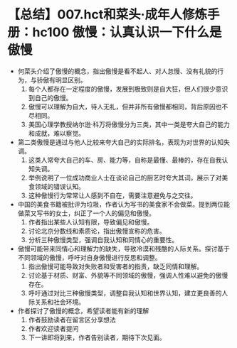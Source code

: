 # 【总结】007.hct和菜头·成年人修炼手册：hc100 傲慢：认真认识一下什么是傲慢

-   何菜头介绍了傲慢的概念，指出傲慢是看不起人、对人怠慢、没有礼貌的行为，与骄傲有明显区别。
    1.  每个人都存在一定程度的傲慢，发展到极致则是自大狂，但人们很少意识到自己的傲慢。
    2.  傲慢可以理解为自大，待人无礼，但并非所有傲慢都相同，背后原因也不尽相同。
    3.  美国心理学教授纳尔逊·科万将傲慢分为三类，其中一类是夸大自己的能力和成就，难以察觉。
-   第二类傲慢是通过与他人比较来夸大自己的实际排名，表现为对世界的认知失调。
    1.  这类人常夸大自己的车、房、能力等，自称是最懂、最棒的，存在自我认知失调。
    2.  举例说明了一位成功商业人士在谈论自己的厨艺时夸大其词，展示了对美食领域的错误认知。
    3.  这种傲慢行为常常让人感到不自在，需要注意避免与之交往。
-   中国的美食书籍被批评为垃圾，作者认为写书的美食家不会做菜。提到两位能做菜又写书的女士，纠正了一个人的偏见和傲慢。
    1.  作者指出某些人认知有限，导致偏见和傲慢。
    2.  讨论北京分数线和素质论，指出傲慢宣称的危害。
    3.  分析三种傲慢类型，强调自我认知和同情心的重要性。
-   傲慢可能带来同情心和理解力的缺失，导致冷漠和残酷的人际关系。探讨基于不同领域的傲慢，呼吁对自身傲慢进行反思和调整。
    1.  指出傲慢可能导致对失败者和受害者的指责，缺乏同情和理解。
    2.  讨论基于材质、财富、外貌等不同领域的傲慢，强调人性难以避免的傲慢存在。
    3.  呼吁通过对比三种傲慢类型，调整自我认知和世界认知，建立更良善的人际关系和社会环境。
-   作者探讨了傲慢的概念，希望读者能有新的理解
    1.  作者鼓励读者在留言区分享想法
    2.  作者欢迎读者提问
    3.  下一讲即将到来，作者告别读者，期待下次见面。